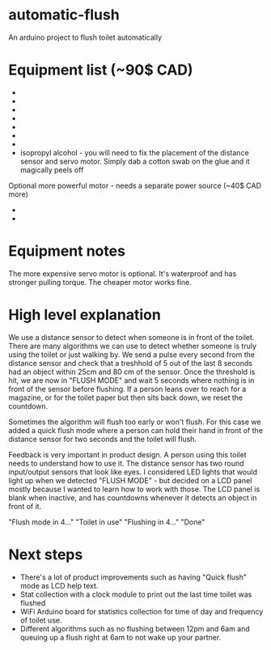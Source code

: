 # automatic-flush
An arduino project to flush toilet automatically

# Equipment list (~90$ CAD)

- [Arduino uno]: https://amzn.to/2VSbF81
- [Jumper cables]: https://amzn.to/3f8zOP5
- [Distance sensor]: https://amzn.to/3e5MXXN
- [Glue gun]: https://amzn.to/2O0iEaD
- [Chain link]: https://amzn.to/2D8PVOq
- [Battery pack for Arduino Uno]: https://amzn.to/2O2QETG
- [Cheap servo motor]: https://amzn.to/2VScT2K
- isopropyl alcohol - you will need to fix the placement of the distance sensor and servo motor. Simply dab a cotton swab on the glue and it magically peels off

Optional more powerful motor - needs a separate power source (~40$ CAD more)
- [Servo motor]: https://amzn.to/2BAlKj2
- [Battery pack for Servo motor]: https://amzn.to/2ZLTr90


# Equipment notes
The more expensive servo motor is optional. It's waterproof and has stronger pulling torque. The cheaper motor works fine.


# High level explanation
We use a distance sensor to detect when someone is in front of the toilet. There are many algorithms we can use to detect whether someone is truly using the toilet or just walking by. We send a pulse every second from the distance sensor and check that a treshhold of 5 out of the last 8 seconds had an object within 25cm and 80 cm of the sensor. Once the threshold is hit, we are now in "FLUSH MODE" and wait 5 seconds where nothing is in front of the sensor before flushing. If a person leans over to reach for a magazine, or for the toilet paper but then sits back down, we reset the countdown. 

Sometimes the algorithm will flush too early or won't flush. For this case we added a quick flush mode where a person can hold their hand in front of the distance sensor for two seconds and the toilet will flush.

Feedback is very important in product design. A person using this toilet needs to understand how to use it. The distance sensor has two round input/output sensors that look like eyes. I considered LED lights that would light up when we detected "FLUSH MODE" - but decided on a LCD panel mostly because I wanted to learn how to work with those. The LCD panel is blank when inactive, and has countdowns whenever it detects an object in front of it.

"Flush mode in 4..."
"Toilet in use"
"Flushing in 4..."
"Done"

# Next steps
- There's a lot of product improvements such as having "Quick flush" mode as LCD help text. 
- Stat collection with a clock module to print out the last time toilet was flushed
- WiFi Arduino board for statistics collection for time of day and frequency of toilet use. 
- Different algorithms such as no flushing between 12pm and 6am and queuing up a flush right at 6am to not wake up your partner. 

